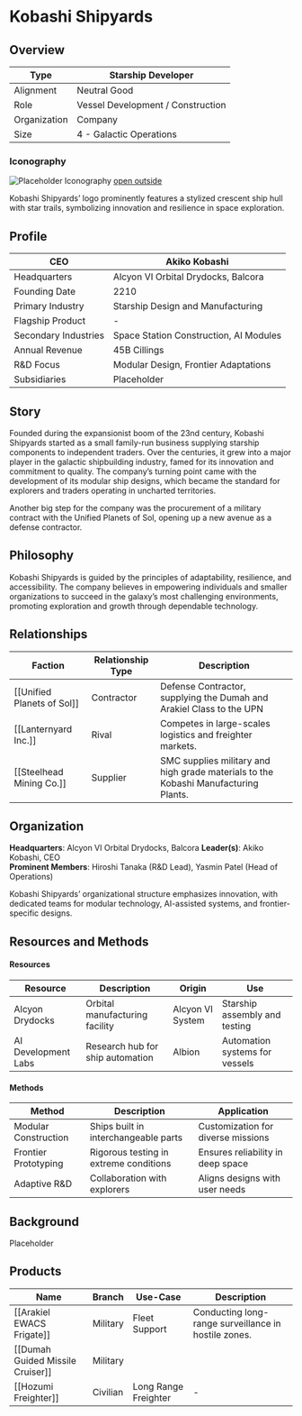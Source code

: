 # Kobashi Shipyards

## Overview  
| Type         | Starship Developer                |
| ------------ | --------------------------------- |
| Alignment    | Neutral Good                      |
| Role         | Vessel Development / Construction |
| Organization | Company                           |
| Size         | 4 - Galactic Operations           |

### Iconography  
![Placeholder Iconography](https://publish-01.obsidian.md/access/36b98e212e9d73fe1bd4813f96b0fd71/z_Assets/Misc/ImagePlaceholder.png) 
[open outside](https://obsidianttrpgtutorials.com/z_Assets/Misc/ImagePlaceholder.png) 

Kobashi Shipyards’ logo prominently features a stylized crescent ship hull with star trails, symbolizing innovation and resilience in space exploration.
## Profile  


| CEO                  | Akiko Kobashi                          |
| -------------------- | -------------------------------------- |
| Headquarters         | Alcyon VI Orbital Drydocks, Balcora    |
| Founding Date        | 2210                                   |
| Primary Industry     | Starship Design and Manufacturing      |
| Flagship Product     | -                                      |
| Secondary Industries | Space Station Construction, AI Modules |
| Annual Revenue       | 45B Cillings                           |
| R&D Focus            | Modular Design, Frontier Adaptations   |
| Subsidiaries         | Placeholder                            |

## Story  
Founded during the expansionist boom of the 23nd century, Kobashi Shipyards started as a small family-run business supplying starship components to independent traders. Over the centuries, it grew into a major player in the galactic shipbuilding industry, famed for its innovation and commitment to quality. The company’s turning point came with the development of its modular ship designs, which became the standard for explorers and traders operating in uncharted territories. 

Another big step for the company was the procurement of a military contract with the Unified Planets of Sol, opening up a new avenue as a defense contractor.
## Philosophy  
Kobashi Shipyards is guided by the principles of adaptability, resilience, and accessibility. The company believes in empowering individuals and smaller organizations to succeed in the galaxy’s most challenging environments, promoting exploration and growth through dependable technology.
## Relationships  
| Faction                    | Relationship Type | Description                                                                         |
| -------------------------- | ----------------- | ----------------------------------------------------------------------------------- |
| [[Unified Planets of Sol]] | Contractor        | Defense Contractor, supplying the Dumah and Arakiel Class to the UPN                |
| [[Lanternyard Inc.]]       | Rival             | Competes in large-scales logistics and freighter markets.                           |
| [[Steelhead Mining Co.]]   | Supplier          | SMC supplies military and high grade materials to the Kobashi Manufacturing Plants. |
 
## Organization 

**Headquarters**: Alcyon VI Orbital Drydocks, Balcora
**Leader(s)**: Akiko Kobashi, CEO  
**Prominent Members**: Hiroshi Tanaka (R&D Lead), Yasmin Patel (Head of Operations)

Kobashi Shipyards’ organizational structure emphasizes innovation, with dedicated teams for modular technology, AI-assisted systems, and frontier-specific designs.
  
## Resources and Methods

#### Resources
| **Resource**        | **Description**                  | **Origin**       | **Use**                        |
| ------------------- | -------------------------------- | ---------------- | ------------------------------ |
| Alcyon Drydocks     | Orbital manufacturing facility   | Alcyon VI System | Starship assembly and testing  |
| AI Development Labs | Research hub for ship automation | Albion           | Automation systems for vessels |
#### Methods

| **Method**           | **Description**                        | **Application**                    |
| -------------------- | -------------------------------------- | ---------------------------------- |
| Modular Construction | Ships built in interchangeable parts   | Customization for diverse missions |
| Frontier Prototyping | Rigorous testing in extreme conditions | Ensures reliability in deep space  |
| Adaptive R&D         | Collaboration with explorers           | Aligns designs with user needs     |

## Background 
Placeholder
  
## Products 
| Name                             | Branch   | Use-Case             | Description                                          |
| -------------------------------- | -------- | -------------------- | ---------------------------------------------------- |
| [[Arakiel EWACS Frigate]]        | Military | Fleet Support        | Conducting long-range surveillance in hostile zones. |
| [[Dumah Guided Missile Cruiser]] | Military |                      |                                                      |
| [[Hozumi Freighter]]             | Civilian | Long Range Freighter | -                                                    |
